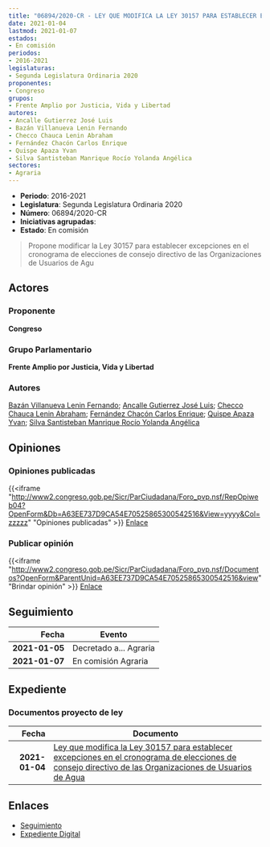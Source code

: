 ```yaml
---
title: "06894/2020-CR - LEY QUE MODIFICA LA LEY 30157 PARA ESTABLECER EXCEPCIONES EN EL CRONOGRAMA DE ELECCIONES DE CONSEJO DIRECTIVOS DE LAS ORGANIZACIONES DE USUARIOS DE AGUA"
date: 2021-01-04
lastmod: 2021-01-07
estados:
- En comisión
periodos:
- 2016-2021
legislaturas:
- Segunda Legislatura Ordinaria 2020
proponentes:
- Congreso
grupos:
- Frente Amplio por Justicia, Vida y Libertad
autores:
- Ancalle Gutierrez José Luis
- Bazán Villanueva Lenin Fernando
- Checco Chauca Lenin Abraham
- Fernández Chacón Carlos Enrique
- Quispe Apaza Yvan
- Silva Santisteban Manrique Rocío Yolanda Angélica
sectores:
- Agraria
---
```

- **Periodo**: 2016-2021
- **Legislatura**: Segunda Legislatura Ordinaria 2020
- **Número**: 06894/2020-CR
- **Iniciativas agrupadas**: 
- **Estado**: En comisión

> Propone modificar la Ley 30157 para establecer excepciones en el cronograma de elecciones de consejo directivo de las Organizaciones de Usuarios de Agu


## Actores

### Proponente

**Congreso**

### Grupo Parlamentario

**Frente Amplio por Justicia, Vida y Libertad**

### Autores

[Bazán Villanueva Lenin Fernando](mailto:mailto:lbazan@congreso.gob.pe); [Ancalle Gutierrez José Luis](mailto:mailto:jancalle@congreso.gob.pe); [Checco Chauca Lenin Abraham](mailto:mailto:lchecco@congreso.gob.pe); [Fernández Chacón Carlos Enrique](mailto:mailto:cfernandezch@congreso.gob.pe); [Quispe Apaza Yvan](mailto:mailto:mquispes@congreso.gob.pe); [Silva Santisteban Manrique Rocío Yolanda Angélica](mailto:mailto:rsilvas@congreso.gob.pe)

## Opiniones

### Opiniones publicadas

{{<iframe "http://www2.congreso.gob.pe/Sicr/ParCiudadana/Foro_pvp.nsf/RepOpiweb04?OpenForm&Db=A63EE737D9CA54E70525865300542516&View=yyyy&Col=zzzzz" "Opiniones publicadas" >}}
[Enlace](http://www2.congreso.gob.pe/Sicr/ParCiudadana/Foro_pvp.nsf/RepOpiweb04?OpenForm&Db=A63EE737D9CA54E70525865300542516&View=yyyy&Col=zzzzz)

### Publicar opinión

{{<iframe "http://www2.congreso.gob.pe/Sicr/ParCiudadana/Foro_pvp.nsf/Documentos?OpenForm&ParentUnid=A63EE737D9CA54E70525865300542516&view" "Brindar opinión" >}}
[Enlace](http://www2.congreso.gob.pe/Sicr/ParCiudadana/Foro_pvp.nsf/Documentos?OpenForm&ParentUnid=A63EE737D9CA54E70525865300542516&view)


## Seguimiento

| Fecha | Evento |
|------:|--------|
| **2021-01-05** | Decretado a... Agraria |
| **2021-01-07** | En comisión Agraria |

## Expediente

### Documentos proyecto de ley

| Fecha | Documento |
|------:|-----------|
| **2021-01-04** | [Ley que modifica la Ley 30157 para establecer excepciones en el cronograma de elecciones de consejo directivo de las Organizaciones de Usuarios de Agua](https://leyes.congreso.gob.pe/Documentos/2016_2021/Proyectos_de_Ley_y_de_Resoluciones_Legislativas/PL06894-20210104.pdf) |

## Enlaces

- [Seguimiento](http://www2.congreso.gob.pe/Sicr/TraDocEstProc/CLProLey2016.nsf/f7fff46988ca05b1052578e100829cc7/bcd0d7b54c3dbd7805258653005a5d90?OpenDocument)
- [Expediente Digital](http://www2.congreso.gob.pe/Sicr/TraDocEstProc/Expvirt_2011.nsf/visbusqptramdoc1621/06894?opendocument)

